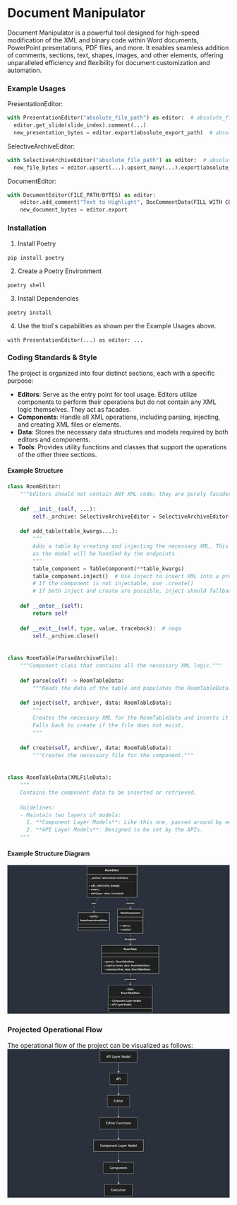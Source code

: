 # Document Manipulator

Document Manipulator is a powerful tool designed for high-speed modification of the XML and binary code within Word documents, PowerPoint presentations, PDF files, and more. It enables seamless addition of comments, sections, text, shapes, images, and other elements, offering unparalleled efficiency and flexibility for document customization and automation.


### Example Usages

PresentationEditor:
```python
with PresentationEditor("absolute_file_path") as editor:  # absolute_file_path is optional, you can include it or the origin presentation bytes.
  editor.get_slide(slide_index).comment(...)
  new_presentation_bytes = editor.export(absolute_export_path)  # absolute_export_path is optional
```

SelectiveArchiveEditor:
```python
with SelectiveArchiveEditor("absolute_file_path") as editor:  # absolute_file_path is optional, you can include it or the origin file bytes.
  new_file_bytes = editor.upsert(...).upsert_many(...).export(absolute_file_path)  absolute_export_path is optional
```

DocumentEditor:
```python
with DocumentEditor(FILE_PATH/BYTES) as editor:
    editor.add_comment("Text to Highlight", DocCommentData(FILL WITH COMMENT INFO))  # It will automatically look for the text in all pages, as the structure of docx does not specify pages.
    new_document_bytes = editor.export
```

### Installation

1) Install Poetry

`pip install poetry`

2) Create a Poetry Environment

`poetry shell`

3) Install Dependencies

`poetry install`

4) Use the tool's capabilities as shown per the Example Usages above.

`with PresentationEditor(...) as editor: ...`


### Coding Standards & Style

The project is organized into four distinct sections, each with a specific purpose:

- **Editors**: Serve as the entry point for tool usage. Editors utilize components to perform their operations but do not contain any XML logic themselves. They act as facades.
- **Components**: Handle all XML operations, including parsing, injecting, and creating XML files or elements.
- **Data**: Stores the necessary data structures and models required by both editors and components.
- **Tools**: Provides utility functions and classes that support the operations of the other three sections.

#### Example Structure

```python
class RoomEditor:
    """Editors should not contain ANY XML code; they are purely facades."""

    def __init__(self, ...):
        self._archive: SelectiveArchiveEditor = SelectiveArchiveEditor()
    
    def add_table(table_kwargs...): 
        """
        Adds a table by creating and injecting the necessary XML. This method does not take a model, 
        as the model will be handled by the endpoints.
        """
        table_component = TableComponent(**table_kwargs)
        table_component.inject()  # Use inject to insert XML into a pre-existing XML file.
        # If the component is not injectable, use .create()
        # If both inject and create are possible, inject should fallback to create if necessary.

    def __enter__(self):
        return self

    def __exit__(self, type, value, traceback):  # noqa
        self._archive.close()
    

class RoomTable(ParsedArchiveFile):
    """Component class that contains all the necessary XML logic."""

    def parse(self) -> RoomTableData:
        """Reads the data of the table and populates the RoomTableData."""
        
    def inject(self, archiver, data: RoomTableData):
        """
        Creates the necessary XML for the RoomTableData and inserts it into a pre-existing XML file.
        Falls back to create if the file does not exist.
        """
        
    def create(self, archiver, data: RoomTableData):
        """Creates the necessary file for the component."""
    

class RoomTableData(XMLFileData):
    """
    Contains the component data to be inserted or retrieved.
    
    Guidelines:
    - Maintain two layers of models:
      1. **Component Layer Models**: Like this one, passed around by editors.
      2. **API Layer Models**: Designed to be set by the APIs.
    """
```

#### Example Structure Diagram
![Coding Style](res/docs/coding_style.png)


### Projected Operational Flow

The operational flow of the project can be visualized as follows:
![Operational Flow](res/docs/projected_operational_flow.png)
